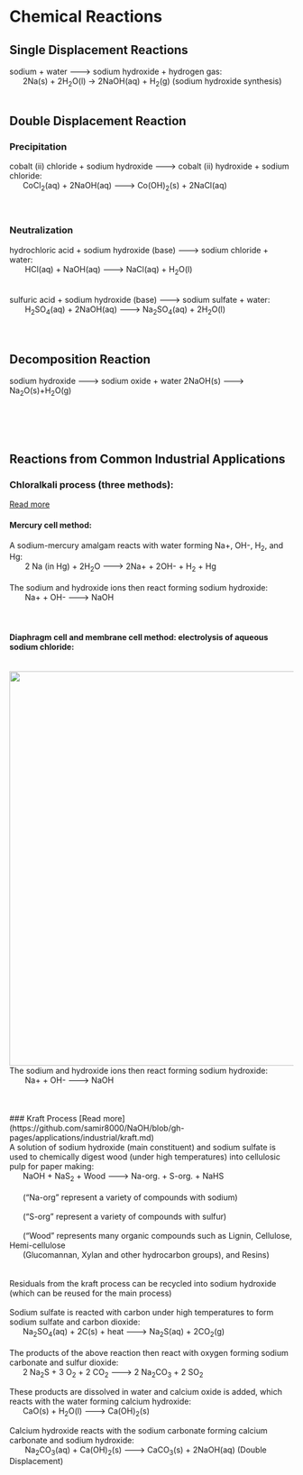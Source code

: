 # Chemical Reactions

## Single Displacement Reactions
sodium + water ---> sodium hydroxide + hydrogen gas:<br>
&nbsp;&nbsp;&nbsp;&nbsp;&nbsp;&nbsp;2Na(s) + 2H<sub>2</sub>O(l) → 2NaOH(aq) + H<sub>2</sub>(g) (sodium hydroxide synthesis)
<br><br>
## Double Displacement Reaction
### Precipitation
cobalt (ii) chloride + sodium hydroxide ---> cobalt (ii) hydroxide + sodium chloride:<br>
&nbsp;&nbsp;&nbsp;&nbsp;&nbsp;&nbsp;CoCl<sub>2</sub>(aq) + 2NaOH(aq) ---> Co(OH)<sub>2</sub>(s) + 2NaCl(aq)<br>
<br>
<br>
### Neutralization 
hydrochloric acid + sodium hydroxide (base) ---> sodium chloride + water:<br>
&nbsp;&nbsp;&nbsp;&nbsp;&nbsp;&nbsp; HCl(aq) + NaOH(aq) ---> NaCl(aq) + H<sub>2</sub>O(l)<br>
<br>
<br>
sulfuric acid + sodium hydroxide (base) ---> sodium sulfate + water:<br>
&nbsp;&nbsp;&nbsp;&nbsp;&nbsp;&nbsp; H<sub>2</sub>SO<sub>4</sub>(aq) + 2NaOH(aq) ---> Na<sub>2</sub>SO<sub>4</sub>(aq) + 2H<sub>2</sub>O(l)<br>
<br><br>
## Decomposition Reaction
sodium hydroxide ---> sodium oxide + water
2NaOH(s) ---> Na<sub>2</sub>O(s)+H<sub>2</sub>O(g)<br>
<br>
<br>
<br>
<br>

## Reactions from Common Industrial Applications
### Chloralkali process (three methods):<br>
[Read more](https://github.com/samir8000/NaOH/blob/gh-pages/applications/industrial/chloralkali.md)
#### Mercury cell method: 
A sodium-mercury amalgam reacts with water forming Na+, OH-, H<sub>2</sub>, and Hg:<br>
&nbsp;&nbsp;&nbsp;&nbsp;&nbsp;&nbsp; 2 Na (in Hg) + 2H<sub>2</sub>O ---> 2Na+ + 2OH- + H<sub>2</sub> + Hg<br>
<br>The sodium and hydroxide ions then react forming sodium hydroxide:<br>
&nbsp;&nbsp;&nbsp;&nbsp;&nbsp;&nbsp; Na+ + OH- ---> NaOH<br><br>
<br>
#### Diaphragm cell and membrane cell method: electrolysis of aqueous sodium chloride:
<br>
<img src="https://samir8000.github.io/NaOH/images/electrolysis.png" width="700"/>
<br>The sodium and hydroxide ions then react forming sodium hydroxide:<br>
&nbsp;&nbsp;&nbsp;&nbsp;&nbsp;&nbsp; Na+ + OH- ---> NaOH<br><br>
<br>
<br>
### Kraft Process
[Read more](https://github.com/samir8000/NaOH/blob/gh-pages/applications/industrial/kraft.md)<br>
A solution of sodium hydroxide (main constituent) and sodium sulfate is used to chemically digest wood (under high temperatures) into cellulosic pulp for paper making:<br>
&nbsp;&nbsp;&nbsp;&nbsp;&nbsp;&nbsp;NaOH + NaS<sub>2</sub> + Wood ---> Na-org. + S-org. + NaHS
<br><br>
&nbsp;&nbsp;&nbsp;&nbsp;&nbsp;&nbsp;(“Na-org” represent a variety of compounds with sodium)
<br><br>
&nbsp;&nbsp;&nbsp;&nbsp;&nbsp;&nbsp;(“S-org” represent a variety of compounds with sulfur)
<br><br>
&nbsp;&nbsp;&nbsp;&nbsp;&nbsp;&nbsp;(“Wood” represents many organic compounds such as Lignin, Cellulose, Hemi-cellulose<br> 
&nbsp;&nbsp;&nbsp;&nbsp;&nbsp;&nbsp;(Glucomannan, Xylan and other hydrocarbon groups), and Resins)
<br><br><br>
Residuals from the kraft process can be recycled into sodium hydroxide (which can be reused for the main process)<br>
<br>
Sodium sulfate is reacted with carbon under high temperatures to form sodium sulfate and carbon dioxide:<br>
&nbsp;&nbsp;&nbsp;&nbsp;&nbsp;&nbsp;Na<sub>2</sub>SO<sub>4</sub>(aq) + 2C(s) + heat ---> Na<sub>2</sub>S(aq) + 2CO<sub>2</sub>(g)<br>
<br>	
The products of the above reaction then react with oxygen forming sodium carbonate and sulfur 
dioxide:<br>
&nbsp;&nbsp;&nbsp;&nbsp;&nbsp;&nbsp;2 Na<sub>2</sub>S + 3 O<sub>2</sub> + 2 CO<sub>2</sub> ---> 2 Na<sub>2</sub>CO<sub>3</sub> + 2 SO<sub>2</sub><br>
	
These products are dissolved in water and calcium oxide is added, which reacts with the water 
forming calcium hydroxide:<br>
&nbsp;&nbsp;&nbsp;&nbsp;&nbsp;&nbsp;CaO(s) + H<sub>2</sub>O(l) ---> Ca(OH)<sub>2</sub>(s)<br>

Calcium hydroxide reacts with the sodium carbonate forming calcium carbonate and sodium 
hydroxide:<br>
&nbsp;&nbsp;&nbsp;&nbsp;&nbsp;&nbsp; Na<sub>2</sub>CO<sub>3</sub>(aq) + Ca(OH)<sub>2</sub>(s) ---> CaCO<sub>3</sub>(s) + 2NaOH(aq) (Double Displacement)


